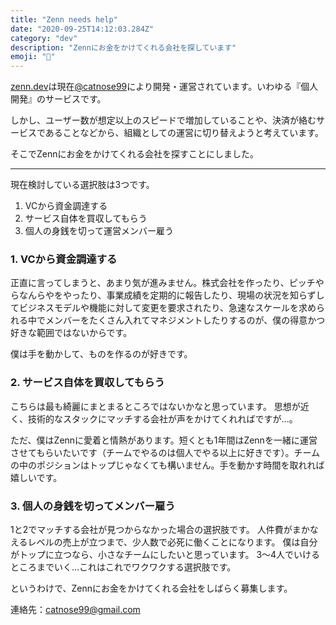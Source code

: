 ```yaml
---
title: "Zenn needs help"
date: "2020-09-25T14:12:03.284Z"
category: "dev"
description: "Zennにお金をかけてくれる会社を探しています"
emoji: "🐣"
---
```


[zenn.dev](https://zenn.dev)は現在[@catnose99](https://twitter.com/catnose99)により開発・運営されています。いわゆる『個人開発』のサービスです。

しかし、ユーザー数が想定以上のスピードで増加していることや、決済が絡むサービスであることなどから、組織としての運営に切り替えようと考えています。

そこでZennにお金をかけてくれる会社を探すことにしました。

---

現在検討している選択肢は3つです。

1. VCから資金調達する
2. サービス自体を買収してもらう
3. 個人の身銭を切って運営メンバー雇う

### 1. VCから資金調達する

正直に言ってしまうと、あまり気が進みません。株式会社を作ったり、ピッチやらなんらやをやったり、事業成績を定期的に報告したり、現場の状況を知らずしてビジネスモデルや機能に対して変更を要求されたり、急速なスケールを求められる中でメンバーをたくさん入れてマネジメントしたりするのが、僕の得意かつ好きな範囲ではないからです。

僕は手を動かして、ものを作るのが好きです。



### 2. サービス自体を買収してもらう
こちらは最も綺麗にまとまるところではないかなと思っています。
思想が近く、技術的なスタックにマッチする会社が声をかけてくれればですが…。

ただ、僕はZennに愛着と情熱があります。短くとも1年間はZennを一緒に運営させてもらいたいです（チームでやるのは個人でやる以上に好きです）。チームの中のポジションはトップじゃなくても構いません。手を動かす時間を取れれば嬉しいです。


### 3. 個人の身銭を切ってメンバー雇う
1と2でマッチする会社が見つからなかった場合の選択肢です。
人件費がまかなえるレベルの売上が立つまで、少人数で必死に働くことになります。
僕は自分がトップに立つなら、小さなチームにしたいと思っています。
3〜4人でいけるところまでいく…これはこれでワクワクする選択肢です。

というわけで、Zennにお金をかけてくれる会社をしばらく募集します。

連絡先：catnose99@gmail.com
